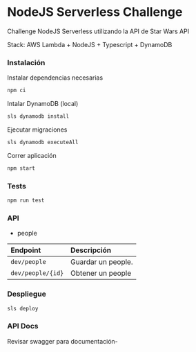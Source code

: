 # NodeJS Serverless Challenge

Challenge NodeJS Serverless utilizando la API de Star Wars API

Stack: AWS Lambda + NodeJS + Typescript + DynamoDB

### Instalación

Instalar dependencias necesarias

```sh
npm ci
```


Intalar DynamoDB (local)

```sh
sls dynamodb install
```

Ejecutar migraciones

```sh
sls dynamodb executeAll
```


Correr aplicación 


```sh
npm start
```


### Tests


```sh
npm run test
```

### API 

- people

| Endpoint     | Descripción                      |
|:--------------|:----------------------------------|
| `dev/people`      | Guardar un people. |
| `dev/people/{id}` | Obtener un people |

### Despliegue

```sh
sls deploy
```

### API Docs

Revisar swagger para documentación-

